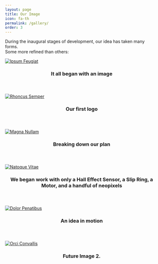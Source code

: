 ```yaml
---
layout: page
title: Our Image
icon: fa-th
permalink: /gallery/
order: 3
---
```


<p>During the inaugural stages of development, our idea has taken many forms.<br/>Some more refined than others:</p>

<div class="row">
    <div class="4u 12u$(mobile)">
      <div class="item">
        <a href="#" class="image fit"><img src="{{ 'assets/images/FanMockup.png' | relative_url }}" alt="Ipsum Feugiat" /></a>
        <header>
          <h3>It all began with an image</h3>
        </header>
      </div>
      <div class="item">
        <a href="#" class="image fit"><img src="{{ '/assets/images/logo.png' | relative_url }}" alt="Rhoncus Semper" /></a>
        <header>
          <h3>Our first logo</h3>
        </header>
      </div>
    </div>
    <div class="4u 12u$(mobile)">
      <div class="item">
        <a href="#" class="image fit"><img src="{{ 'assets/images/fanBreakdown.png' | relative_url }}" alt="Magna Nullam" /></a>
        <header>
          <h3>Breaking down our plan</h3>
        </header>
      </div>
      <div class="item">
        <a href="#" class="image fit"><img src="{{ 'assets/images/theParts.png' | relative_url }}" alt="Natoque Vitae" /></a>
        <header>
          <h3>We began work with only 
          a Hall Effect Sensor, a Slip Ring, a Motor, and a handful of neopixels </h3>
        </header>
      </div>
    </div>
    <div class="4u 12u$(mobile)">
      <div class="item">
        <a href="#" class="image fit"><img src="{{ 'assets/images/animatedFan2.gif' | relative_url }}" alt="Dolor Penatibus" /></a>
        <header>
          <h3>An idea in motion</h3>
        </header>
      </div>
      <div class="item">
        <a href="#" class="image fit"><img src="{{ 'assets/images/pic07.jpg' | relative_url }}" alt="Orci Convallis" /></a>
        <header>
          <h3>Future Image 2.</h3>
        </header>
      </div>
    </div>
  </div>